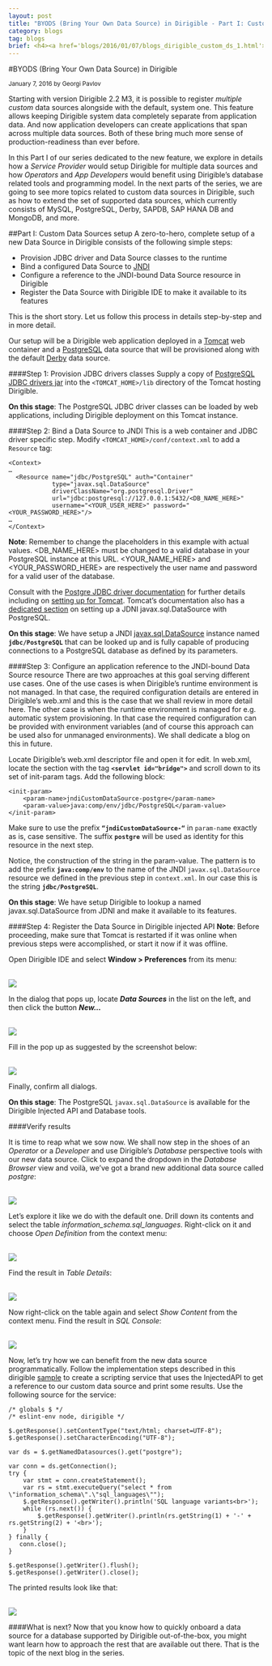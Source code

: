 ```yaml
---
layout: post
title: "BYODS (Bring Your Own Data Source) in Dirigible - Part I: Custom Data Sources setup"
category: blogs
tag: blogs
brief: <h4><a href='blogs/2016/01/07/blogs_dirigible_custom_ds_1.html'>BYODS (Bring Your Own Data Source) in Dirigible - Part I: Custom Data Sources setup</a></h4> <sub class="post-info">January 7, 2016 by Georgi Pavlov</sub></br> Since Dirigible v2.2 M3 it is possible to setup multiple custom data sources. Get acquainted and learn how to take the most out of this feature...<br>
---
```


#BYODS (Bring Your Own Data Source) in Dirigible

<sub class="post-info">January 7, 2016 by Georgi Pavlov</sub>

Starting with version Dirigible 2.2 M3, it is possible to register *multiple custom* data sources alongside with the default, system one. This feature allows keeping Dirigible system data completely separate from application data. And now application developers can create applications that span across multiple data sources. Both of these bring much more sense of production-readiness than ever before.

In this Part I of our series dedicated to the new feature, we explore in details how a *Service Provider* would setup Dirigible for multiple data sources and how *Operators* and *App Developers* would benefit using Dirigible’s database related tools and programming model. In the next parts of the series, we are going to see more topics related to custom data sources in Dirigible, such as how to extend the set of supported data sources, which currently consists of MySQL, PostgreSQL, Derby, SAPDB, SAP HANA DB and MongoDB, and more.

##Part I: Custom Data Sources setup
A zero-to-hero, complete setup of a new Data Source in Dirigible consists of the following simple steps:

- Provision JDBC driver and Data Source classes to the runtime
- Bind a configured Data Source to [JNDI](http://docs.oracle.com/javase/8/docs/technotes/guides/jndi/index.html)
- Configure a reference to the JNDI-bound Data Source resource in Dirigible
- Register the Data Source with Dirigible IDE to make it available to its features

This is the short story. Let us follow this process in details step-by-step and in more detail.

Our setup will be a Dirigible web application deployed in a [Tomcat](http://tomcat.apache.org/tomcat-7.0-doc/) web container and a [PostgreSQL](http://www.postgresql.org/) data source that will be provisioned along with the default [Derby](https://db.apache.org/derby/) data source.

####Step 1: Provision JDBC drivers classes
Supply a copy of [PostgreSQL JDBC drivers jar](https://jdbc.postgresql.org/download.html) into the `<TOMCAT_HOME>/lib` directory of the Tomcat hosting Dirigible.

**On this stage**: The PostgreSQL JDBC driver classes can be loaded by web applications, including Dirigible deployment on this Tomcat instance.

####Step 2: Bind a Data Source to JNDI
This is a web container and JDBC driver specific step. Modify `<TOMCAT_HOME>/conf/context.xml` to add a `Resource` tag:

	<Context>
	…
	  <Resource name="jdbc/PostgreSQL" auth="Container"
				type="javax.sql.DataSource" 
				driverClassName="org.postgresql.Driver"
				url="jdbc:postgresql://127.0.0.1:5432/<DB_NAME_HERE>"
	          	username="<YOUR_USER_HERE>" password="<YOUR_PASSWORD_HERE>"/>
	…
	</Context>
	
**Note**: Remember to change the placeholders in this example with actual values. <DB_NAME_HERE> must be changed to a valid database in your PostgreSQL instance at this URL. <YOUR_NAME_HERE> and <YOUR_PASSWORD_HERE> are respectively the user name and password for a valid user of the database.

Consult with the [Postgre JDBC driver documentation](https://jdbc.postgresql.org/documentation/92/index.html) for further details including on [setting up for Tomcat](https://jdbc.postgresql.org/documentation/92/tomcat.html). Tomcat’s documentation also has a [dedicated section](https://tomcat.apache.org/tomcat-7.0-doc/jndi-datasource-examples-howto.html#PostgreSQL) on setting up a JDNI javax.sql.DataSource with PostgreSQL.

**On this stage**: We have setup a JNDI [javax.sql.DataSource](https://docs.oracle.com/javase/7/docs/api/javax/sql/DataSource.html) instance named <B>`jdbc/PostgreSQL`</B> that can be looked up and is fully capable of producing connections to a PostgreSQL database as defined by its parameters. 

####Step 3: Configure an application reference to the JNDI-bound Data Source resource
There are two approaches at this goal serving different use cases. One of the use cases is when Dirigible’s runtime environment is not managed. In that case, the required configuration details are entered in Dirigible’s web.xml and this is the case that we shall review in more detail here. The other case is when the runtime environment is managed for e.g. automatic system provisioning. In that case the required configuration can be provided with environment variables (and of course this approach can be used also for unmanaged environments). We shall dedicate a blog on this in future.

Locate Dirigible’s web.xml descriptor file and open it for edit. In web.xml, locate the section with the tag <B>`<servlet id="bridge">`</B> and scroll down to its set of init-param tags. Add the following block:

	<init-param>
		<param-name>jndiCustomDataSource-postgre</param-name>
		<param-value>java:comp/env/jdbc/PostgreSQL</param-value>
	</init-param>

Make sure to use the prefix <B>`“jndiCustomDataSource-“`</B> in `param-name` exactly as is, case sensitive. The suffix <B>`postgre`</B> will be used as identity for this resource in the next step.

Notice, the construction of the string in the param-value. The pattern is to add the prefix <B>`java:comp/env`</B> to the name of the JNDI `javax.sql.DataSource` resource we defined in the previous step in `context.xml`. In our case this is the string <B>`jdbc/PostgreSQL`</B>.

**On this stage**: We have setup Dirigible to lookup a named javax.sql.DataSource from JDNI and make it available to its features.
 
####Step 4: Register the Data Source in Dirigible injected API
**Note**: Before proceeding, make sure that Tomcat is restarted if it was online when previous steps were accomplished, or start it now if it was offline.

Open Dirigible IDE and select **Window > Preferences** from its menu:

<br>
	<img src="/img/posts/20160107-0/1-0.png"/>
<br> 

In the dialog that pops up, locate <B><I>Data Sources</B></I> in the list on the left, and then click the button <B><I>New…</I></B>

<br>
	<img src="/img/posts/20160107-0/1-1.png"/>
<br>
 
Fill in the pop up as suggested by the screenshot below:

<br>
	<img src="/img/posts/20160107-0/1-2.png"/>
<br>
 
Finally, confirm all dialogs.

**On this stage**: The PostgreSQL `javax.sql.DataSource` is available for the Dirigible Injected API and Database tools.

####Verify results

It is time to reap what we sow now. We shall now step in the shoes of an *Operator* or a *Developer* and use Dirigible’s *Database* perspective tools with our new data source.
Click to expand the dropdown in the *Database Browser* view and voilà, we’ve got a brand new additional data source called *postgre*:

<br>
	<img src="/img/posts/20160107-0/1-3.png"/>
<br>
 
Let’s explore it like we do with the default one. Drill down its contents and select the table *information_schema.sql_languages*. Right-click on it and choose *Open Definition* from the context menu:
 
<br>
	<img src="/img/posts/20160107-0/1-4.png"/>
<br>
 
Find the result in *Table Details*: 
 
<br>
	<img src="/img/posts/20160107-0/1-5.png"/>
<br>
 
Now right-click on the table again and select *Show Content* from the context menu. Find the result in *SQL Console*:

<br>
	<img src="/img/posts/20160107-0/1-6.png"/>
<br>
 
Now, let’s try how we can benefit from the new data source programmatically. Follow the implementation steps described in this dirigible [sample](http://www.dirigible.io/samples/multidb_service.html) to create a scripting service that uses the InjectedAPI to get a reference to our custom data source and print some results. Use the following source for the service:

	/* globals $ */
	/* eslint-env node, dirigible */
	
	$.getResponse().setContentType("text/html; charset=UTF-8");
	$.getResponse().setCharacterEncoding("UTF-8");
	
	var ds = $.getNamedDatasources().get("postgre");
	
	var conn = ds.getConnection();
	try {
	    var stmt = conn.createStatement();
	    var rs = stmt.executeQuery("select * from \"information_schema\".\"sql_languages\"");
	    $.getResponse().getWriter().println('SQL language variants<br>');
	    while (rs.next()) {
	        $.getResponse().getWriter().println(rs.getString(1) + '-' + rs.getString(2) + '<br>');
	    }
	} finally {
	   conn.close();
	}
	
	$.getResponse().getWriter().flush();
	$.getResponse().getWriter().close();

The printed results look like that: 
 
<br>
	<img src="/img/posts/20160107-0/1-7.png"/>
<br>

####What is next?
Now that you know how to quickly onboard a data source for a database supported by Dirigible out-of-the-box, you might want learn how to approach the rest that are available out there. That is the topic of the next blog in the series.  
   
